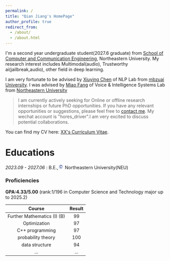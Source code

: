 ```yaml
---
permalink: /
title: "Qian Jiang's HomePage"
author_profile: true
redirect_from: 
  - /about/
  - /about.html
---
```


I'm a second year undergraduate student(2027.6 graduate) from [School of Computer and Communication Engineering](https://jsjytx.neuq.edu.cn/), Northeastern University. My research interest includes Multimodal(audio), Trustworthy ai(jailbreak,audio), other field in deep learning.

I am very fortunate to be advised by [Xiuying Chen](https://iriscxy.github.io/) of NLP Lab from [mbzuai University](https://mbzuai.ac.ae/). I was advised by [Miao Fang](https://jsjytx.neuq.edu.cn/info/1041/1634.htm) of Voice & Intelligence Systems Lab from [Northeastern University](https://www.neuq.edu.cn/)

> I am currently actively seeking for Online or offline research internships or future PhD opportunities. If you have any relevant opportunities or suggestions, please feel free to [contact me](202316187@stu.neu.edu.cn). My wechat account is "hores_driver".I am very excited to discuss potential collaborations.

You can find my CV here: [XX's Curriculum Vitae](../assets/cv.pdf).


Educations
======
  *2023.09 - 2027.06* : B.E.,<img src='files/NEU.png' style='width: 1.2em;'> Northeastern University(NEU)

### Proficiencies
      
  **GPA:4.33/5.00** (rank:1/196 in Computer Science and Technology major up to 2025.2)

  |Course|Result|
  |:---:|:---:|
  |Further Mathematics (I) (B)|99|
  |Optimization|97|
  |C++ programming|97|
  |probability theory|100|
  |data structure|94|
  |...|...|
